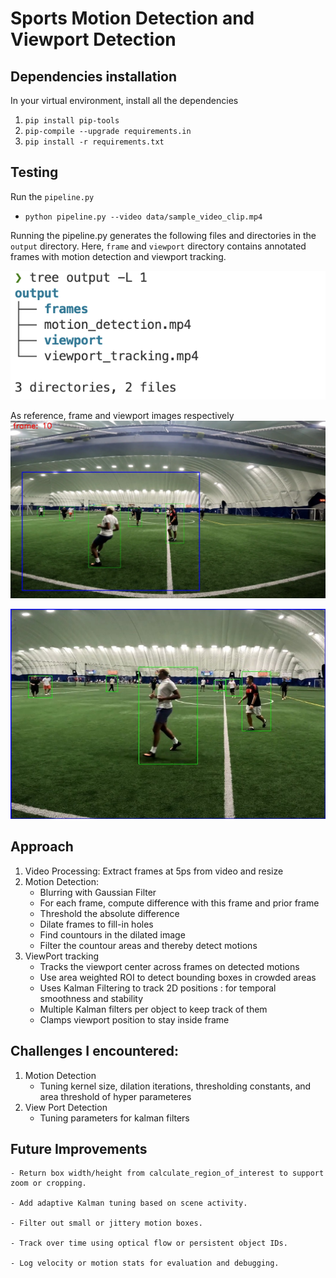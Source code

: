 # Sports Motion Detection and Viewport Detection
## Dependencies installation
In your virtual environment, install all the dependencies
1. `pip install pip-tools`
2. `pip-compile --upgrade requirements.in`
3. `pip install -r requirements.txt`

## Testing 
Run the `pipeline.py`
- `python pipeline.py --video data/sample_video_clip.mp4`

Running the pipeline.py generates the following files and directories in the `output` directory. Here, `frame` and `viewport` directory contains annotated frames with motion detection and viewport tracking. 

![alt text](images/image.png)

As reference, frame and viewport images respectively
![alt text](output/frames/frame_0010.jpg)

![alt text](output/viewport/viewport_0006.jpg)

## Approach
1. Video Processing: Extract frames at 5ps from video and resize
2. Motion Detection: 
    - Blurring with Gaussian Filter
    - For each frame, compute difference with this frame and prior frame
    - Threshold the absolute difference
    - Dilate frames to fill-in holes
    - Find countours in the dilated image
    - Filter the countour areas and thereby detect motions
3. ViewPort tracking
    - Tracks the viewport center across frames on detected motions 
    - Use area weighted ROI to detect bounding boxes in crowded areas
    - Uses Kalman Filtering to track 2D positions : for temporal smoothness and stability
    - Multiple Kalman filters per object to keep track of them
    - Clamps viewport position to stay inside frame


## Challenges I encountered:
1. Motion Detection
    - Tuning kernel size, dilation iterations, thresholding constants, and area threshold of hyper parameteres
2. View Port Detection
    -  Tuning parameters for kalman filters


## Future Improvements
    - Return box width/height from calculate_region_of_interest to support zoom or cropping.

    - Add adaptive Kalman tuning based on scene activity.

    - Filter out small or jittery motion boxes.

    - Track over time using optical flow or persistent object IDs.

    - Log velocity or motion stats for evaluation and debugging.